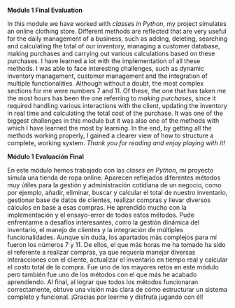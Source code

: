 **Module 1 Final Evaluation**

In this module we have worked with _classes in Python_, my project simulates an online clothing store. Different methods are reflected that are very useful for the daily management of a business, such as adding, deleting, searching and calculating the total of our inventory, managing a customer database, making purchases and carrying out various calculations based on these purchases.
I have learned a lot with the implementation of all these methods. I was able to face interesting challenges, such as dynamic inventory management, customer management and the integration of multiple functionalities. Although without a doubt, the most complex sections for me were numbers 7 and 11. Of these, the one that has taken me the most hours has been the one referring to _making purchases_, since it required handling various interactions with the client, updating the inventory in real time and calculating the total cost of the purchase. It was one of the biggest challenges in this module but it was also one of the methods with which I have learned the most by learning. 
In the end, by getting all the methods working properly, I gained a clearer view of how to structure a complete, working system.
_Thank you for reading and enjoy playing with it!_



**Módulo 1 Evaluación Final**

En este módulo hemos trabajado con las _clases en Python_, mi proyecto simula una tienda de ropa online. Aparecen reflejados diferentes métodos muy útiles para la gestión y administración cotidiana de un negocio, como por ejemplo, añadir, eliminar, buscar y calcular el total de nuestro inventario, gestionar base de datos de clientes, realizar compras y llevar diversos cálculos en base a esas compras. 
He aprendido mucho con la implementación y el ensayo-error de todos estos métodos. Pude enfrentarme a desafíos interesantes, como la gestión dinámica del inventario, el manejo de clientes y la integración de múltiples funcionalidades. Aunque sin duda, los apartados más complejos para mí fueron los números 7 y 11. De ellos, el que más horas me ha tomado ha sido el referente a realizar compras, ya que requería manejar diversas interacciones con el cliente, actualizar el inventario en tiempo real y calcular el costo total de la compra. Fue uno de los mayores retos en este módulo pero también fue uno de los métodos con el que más he acabado aprendiendo. 
Al final, al lograr que todos los métodos funcionaran correctamente, obtuve una visión más clara de cómo estructurar un sistema completo y funcional.
¡Gracias por leerme y disfruta jugando con él!

